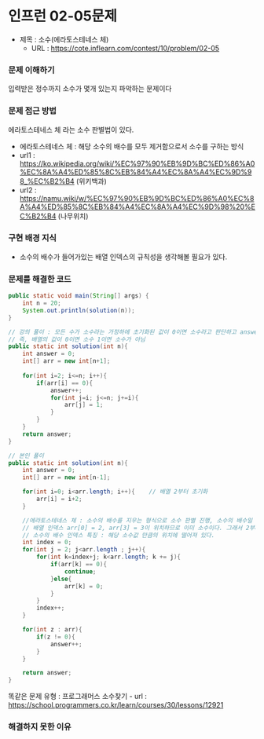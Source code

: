 # 인프런 02-05문제
- 제목 :  소수(에라토스테네스 체)
  - URL : https://cote.inflearn.com/contest/10/problem/02-05

### 문제 이해하기
입력받은 정수까지 소수가 몇개 있는지 파악하는 문제이다
### 문제 접근 방법
에라토스테네스 체 라는 소수 판별법이 있다.
- 에라토스테네스 체 : 해당 소수의 배수를 모두 제거함으로서 소수를 구하는 방식
- url1 : https://ko.wikipedia.org/wiki/%EC%97%90%EB%9D%BC%ED%86%A0%EC%8A%A4%ED%85%8C%EB%84%A4%EC%8A%A4%EC%9D%98_%EC%B2%B4 (위키백과)
- url2 : https://namu.wiki/w/%EC%97%90%EB%9D%BC%ED%86%A0%EC%8A%A4%ED%85%8C%EB%84%A4%EC%8A%A4%EC%9D%98%20%EC%B2%B4 (나무위치)
### 구현 배경 지식
- 소수의 배수가 들어가있는 배열 인덱스의 규칙성을 생각해볼 필요가 있다.
### 문제를 해결한 코드
``` java
public static void main(String[] args) {
    int n = 20;
    System.out.println(solution(n));
}

// 강의 풀이 : 모든 수가 소수라는 가정하에 초기화된 값이 0이면 소수라고 판단하고 answer증가 그리고 그 배수의 값을 1로 변경시켜 소수를 찾는 방법인것 같다. 
// 즉, 배열의 값이 0이면 소수 1이면 소수가 아님
public static int solution(int n){
    int answer = 0;
    int[] arr = new int[n+1];
    
    for(int i=2; i<=n; i++){
        if(arr[i] == 0){
            answer++;
            for(int j=i; j<=n; j+=i){
                arr[j] = 1;
            }
        }
    }
    return answer;
}

// 본인 풀이
public static int solution(int n){
    int answer = 0;
    int[] arr = new int[n-1];

    for(int i=0; i<arr.length; i++){    // 배열 2부터 초기화
        arr[i] = i+2;
    }

    //에라토스테네스 체 : 소수의 배수를 지우는 형식으로 소수 판별 진행, 소수의 배수일 경우 0으로 초기화
    // 배열 인덱스 arr[0] = 2, arr[3] = 3이 위치하므로 이미 소수이다. 그래서 2부터 시작
    // 소수의 배수 인덱스 특징 : 해당 소수값 만큼의 위치에 떨어져 있다.
    int index = 0;
    for(int j = 2; j<arr.length ; j++){
        for(int k=index+j; k<arr.length; k += j){
            if(arr[k] == 0){
                continue;
            }else{
                arr[k] = 0;
            }
        }
        index++;
    }

    for(int z : arr){
        if(z != 0){
            answer++;
        }
    }

    return answer;
}
```
똑같은 문제 유형 : 프로그래머스 소수찾기 - url  :  https://school.programmers.co.kr/learn/courses/30/lessons/12921
### 해결하지 못한 이유

